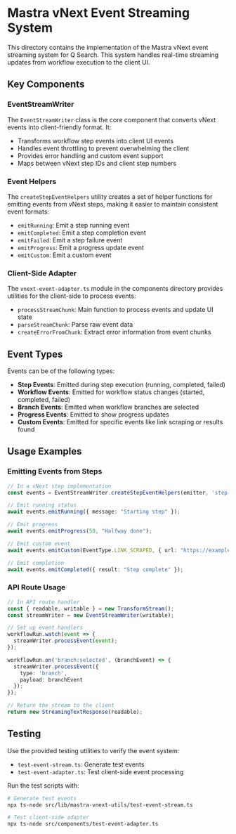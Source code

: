 # Mastra vNext Event Streaming System

This directory contains the implementation of the Mastra vNext event streaming system for Q Search. This system handles real-time streaming updates from workflow execution to the client UI.

## Key Components

### EventStreamWriter

The `EventStreamWriter` class is the core component that converts vNext events into client-friendly format. It:

- Transforms workflow step events into client UI events
- Handles event throttling to prevent overwhelming the client
- Provides error handling and custom event support
- Maps between vNext step IDs and client step numbers

### Event Helpers

The `createStepEventHelpers` utility creates a set of helper functions for emitting events from vNext steps, making it easier to maintain consistent event formats:

- `emitRunning`: Emit a step running event
- `emitCompleted`: Emit a step completion event
- `emitFailed`: Emit a step failure event
- `emitProgress`: Emit a progress update event
- `emitCustom`: Emit a custom event

### Client-Side Adapter

The `vnext-event-adapter.ts` module in the components directory provides utilities for the client-side to process events:

- `processStreamChunk`: Main function to process events and update UI state
- `parseStreamChunk`: Parse raw event data
- `createErrorFromChunk`: Extract error information from event chunks

## Event Types

Events can be of the following types:

- **Step Events**: Emitted during step execution (running, completed, failed)
- **Workflow Events**: Emitted for workflow status changes (started, completed, failed)
- **Branch Events**: Emitted when workflow branches are selected
- **Progress Events**: Emitted to show progress updates
- **Custom Events**: Emitted for specific events like link scraping or results found

## Usage Examples

### Emitting Events from Steps

```typescript
// In a vNext step implementation
const events = EventStreamWriter.createStepEventHelpers(emitter, 'step-id');

// Emit running status
await events.emitRunning({ message: "Starting step" });

// Emit progress
await events.emitProgress(50, "Halfway done");

// Emit custom event
await events.emitCustom(EventType.LINK_SCRAPED, { url: "https://example.com" });

// Emit completion
await events.emitCompleted({ result: "Step complete" });
```

### API Route Usage

```typescript
// In API route handler
const { readable, writable } = new TransformStream();
const streamWriter = new EventStreamWriter(writable);

// Set up event handlers
workflowRun.watch(event => {
  streamWriter.processEvent(event);
});

workflowRun.on('branch:selected', (branchEvent) => {
  streamWriter.processEvent({
    type: 'branch',
    payload: branchEvent
  });
});

// Return the stream to the client
return new StreamingTextResponse(readable);
```

## Testing

Use the provided testing utilities to verify the event system:

- `test-event-stream.ts`: Generate test events
- `test-event-adapter.ts`: Test client-side event processing

Run the test scripts with:

```bash
# Generate test events
npx ts-node src/lib/mastra-vnext-utils/test-event-stream.ts

# Test client-side adapter
npx ts-node src/components/test-event-adapter.ts
```